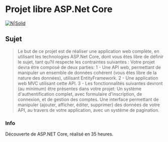 # Projet libre ASP.Net Core

[![N|Solid](http://www.etna.io/images/etna-alternance.jpg)](http://www.etna.io/alternance/)

## Sujet


> Le but de ce projet est de réaliser une application web complète, en utilisant les technologies ASP.Net Core, dont vous êtes libre de définir le sujet, tant qu?il respecte les contraintes suivantes :
> Votre projet devra être composé de deux parties:
> 1 - Une API web, permettant de manipuler un ensemble de données cohérent (vous êtes libre de la nature des données), utilisant EntityFramework.
2 - Une application web MVC utilisant cette API.
3 - Les fonctionnalités suivantes devront (au minimum) être présentes dans votre projet:
> Un système d'authentification complet, avec formulaire d'inscription, de connexion, et de gestion des comptes.
Une interface permettant de manipuler (ajouter, afficher, éditer, supprimer) des données de votre API, au travers de votre application, avec un système de pagination.


### Info

Découverte de ASP.NET Core, réalisé en 35 heures.
